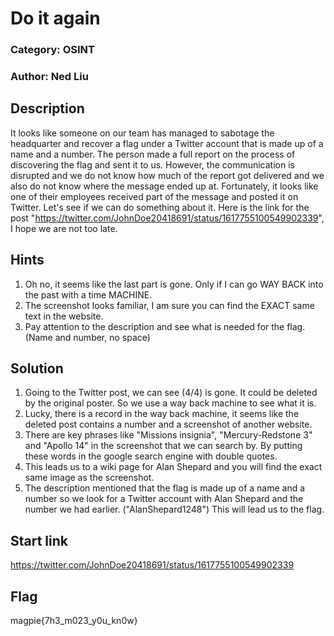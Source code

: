 # Do it again
### Category: OSINT
### Author: Ned Liu

## Description
It looks like someone on our team has managed to sabotage the headquarter and recover a flag under a Twitter account that is made up of a name and a number. 
The person made a full report on the process of discovering the flag and sent it to us. 
However, the communication is disrupted and we do not know how much of the report got delivered and we also do not know where the message ended up at. 
Fortunately, it looks like one of their employees received part of the message and posted it on Twitter. Let's see if we can do something about it. 
Here is the link for the post "https://twitter.com/JohnDoe20418691/status/1617755100549902339", I hope we are not too late.

## Hints


1. Oh no, it seems like the last part is gone. Only if I can go WAY BACK into the past with a time MACHINE.
2. The screenshot looks familiar, I am sure you can find the EXACT same text in the website.
3. Pay attention to the description and see what is needed for the flag. (Name and number, no space)


## Solution
1. Going to the Twitter post, we can see (4/4) is gone. It could be deleted by the original poster. So we use a way back machine to see what it is.
2. Lucky, there is a record in the way back machine, it seems like the deleted post contains a number and a screenshot of another website.
3. There are key phrases like "Missions insignia", "Mercury-Redstone 3" and "Apollo 14" in the screenshot that we can search by. By putting these words in the google search engine with double quotes.
4. This leads us to a wiki page for Alan Shepard and you will find the exact same image as the screenshot.
5. The description mentioned that the flag is made up of a name and a number so we look for a Twitter account with Alan Shepard and the number we had earlier. ("AlanShepard1248") This will lead us to the flag.

## Start link
https://twitter.com/JohnDoe20418691/status/1617755100549902339


## Flag
magpie{7h3_m023_y0u_kn0w}
